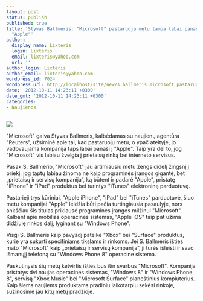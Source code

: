 ```yaml
---
layout: post
status: publish
published: true
title: 'Styvas Ballmeris: "Microsoft" pastaruoju metu tampa labai panaši į kompaniją
  "Apple"'
author:
  display_name: Lixteris
  login: Lixteris
  email: lixteris@yahoo.com
  url: ''
author_login: Lixteris
author_email: lixteris@yahoo.com
wordpress_id: 7024
wordpress_url: http://localhost/site/new/s_ballmeris_microsoft_pastaruoju_metu_tampa_labai_panasi_i_kompanija_apple/
date: '2012-10-11 14:23:11 +0300'
date_gmt: '2012-10-11 14:23:11 +0300'
categories:
- Naujienos
---
```

<p><div class="imgright"><img src="http://technews.lt/upload/microsoft-surface-tablet-ballmer.jpg"  /></div></p>
<p>
	&quot;Microsoft&quot; galva Styvas Ballmeris, kalbėdamas su naujienų agentūra &quot;Reuters&quot;, užsiminė apie tai, kad pastaruoju metu, o ypač ateityje, jo vadovaujama kompanija taps labai pana&scaron;i į &quot;Apple&quot;. Taip yra dėl to, jog &quot;Microsoft&quot; vis labiau žvelgia į prietaisų rinką bei interneto servisus.</p>
<p>
	Pasak S. Ballmerio, &quot;Microsoft&quot; jau artimiausiu metu žengs didelį žingsnį į priekį, jog taptų labiau žinoma ne kaip programinės įrangos gigantė, bet &bdquo;prietaisų ir servisų kompanija&ldquo;, ką būtent ir padarė &quot;Apple&quot;, pristatę &quot;iPhone&quot; ir &quot;iPad&quot; produktus bei turintys &quot;iTunes&quot; elektroninę parduotuvę.</p>
<p>
	Pastarieji trys kūriniai, &quot;Apple iPhone&quot;, &quot;iPad&quot; bei &quot;iTunes&quot; parduotuvė, &scaron;iuo metu kompanijai &quot;Apple&quot; leidžia būti pačia turtingiausia pasaulyje, nors ank&scaron;čiau &scaron;is titulas priklausė programinės įrangos milžinui &quot;Microsoft&quot;. Kalbant apie mobilias operacines sistemas, &quot;Apple iOS&quot; taip pat užima didžiulę rinkos dalį, lyginant su &quot;Windows Phone&quot;.</p>
<p>
	Visgi S. Ballmeris kaip pavyzdį pateikė &quot;Xbox&quot; bei &quot;Surface&quot; produktus, kurie yra sukurti specifiniams tikslams ir rinkoms. Jei S. Ballmeris i&scaron;ties mato &quot;Microsoft&quot; kaip &bdquo;prietaisų ir servisų kompanija&ldquo;, ji turės i&scaron;leisti ir savo i&scaron;manųjį telefoną su &quot;Windows Phone 8&quot; operacine sistema.</p>
<p>
	Paskutinysis &scaron;ių metų ketvirtis i&scaron;ties bus itin svarbus &quot;Microsoft&quot;. Kompanija pristatys dvi naujas operacines sistemas, &quot;Windows 8&quot; ir &quot;Windows Phone 8&quot;, servisą &quot;Xbox Music&quot; bei &quot;Microsoft Surface&quot; plane&scaron;tinius kompiuterius. Kaip &scaron;iems naujiems produktams pradiniu laikotarpiu sekėsi rinkoje, sužinosime jau kitų metų pradžioje.</p>
